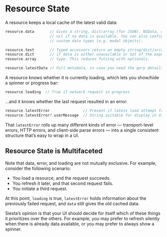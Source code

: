 # Resource State

A resource keeps a local cache of the latest valid data:

```swift
resource.data       // Gives a string, dict/array (for JSON), NSData, or
                    // nil if no data is available. You can also configure
                    // custom data types (e.g. model objects).

resource.text       // Typed accessors return an empty string/dict/array
resource.dict       // if data is either unavailable or not of the expected
resource.array      // type. This reduces futzing with optionals.

resource.latestData // Full metadata, in case you need the gory details.
```

A resource knows whether it is currently loading, which lets you show/hide a spinner or progress bar:

```swift
resource.loading  // True if network request in progress
```

…and it knows whether the last request resulted in an error:

```swift
resource.latestError               // Present if latest load attempt failed
resource.latestError?.userMessage  // String suitable for display in UI
```

That `latestError` rolls up many different kinds of error — transport-level errors, HTTP errors, and client-side parse errors — into a single consistent structure that’s easy to wrap in a UI.

## Resource State is Multifaceted

Note that data, error, and loading are not mutually exclusive. For example, consider the following scenario:

* You load a resource, and the request succeeds.
* You refresh it later, and that second request fails.
* You initiate a third request.

At this point, `loading` is true, `latestError` holds information about the previously failed request, and `data` still gives the old cached data.

Siesta’s opinion is that your UI should decide for itself which of these things it prioritizes over the others. For example, you may prefer to refresh silently when there is already data available, or you may prefer to always show a spinner.

